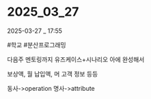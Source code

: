 
# 2025_03_27

2025-03-27 _ 17:55

#학교 #분산프로그래밍


다음주 멘토링까지 유즈케이스+시나리오 아에 완성해서 


보상액, 월 납입액, 머 고객 정보 등등

동사->operation
명사->attribute
